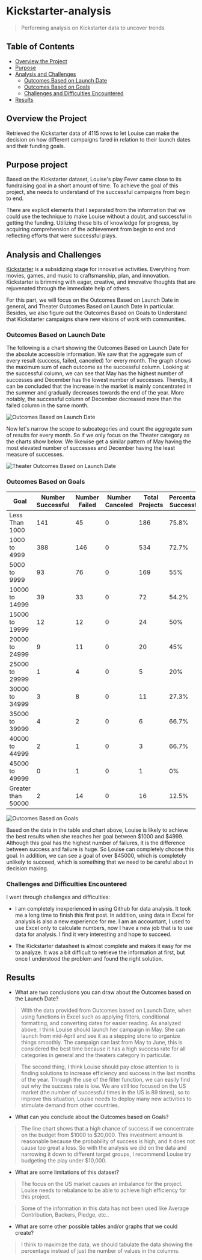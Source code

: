 # Kickstarter-analysis

> Performing analysis on Kickstarter data to uncover trends

## Table of Contents

- [Overview the Project](#overview-the-project)
- [Purpose](#purpose)
- [Analysis and Challenges](#analysis-and-challenges)
  - [Outcomes Based on Launch Date](#outcomes-based-on-launch-date)
  - [Outcomes Based on Goals](#outcomes-based-on-goals)
  - [Challenges and Difficulties Encountered](#challenges-and-difficulties-encountered)
- [Results](#results)

## Overview the Project

Retrieved the Kickstarter data of 4115 rows to let Louise can make the decision on how different campaigns fared in relation to their launch dates and their funding goals.

## Purpose project

Based on the Kickstarter dataset, Louise's play Fever came close to its fundraising goal in a short amount of time. To achieve the goal of this project, she needs to understand of the successful campaigns from begin to end.

There are explicit elements that I separated from the information that we could use the technique to make Louise without a doubt, and successful in getting the funding. Utilizing these bits of knowledge for progress, by acquiring comprehension of the achievement from begin to end and reflecting efforts that were successful plays.

## Analysis and Challenges

[Kickstarter](https://help.kickstarter.com/hc/en-us/articles/115004996453-What-is-Kickstarter-) is a subsidizing stage for innovative activities. Everything from movies, games, and music to craftsmanship, plan, and innovation. Kickstarter is brimming with eager, creative, and innovatve thoughts that are rejuvenated through the immediate help of others.

For this part, we will focus on the Outcomes Based on Launch Date in general, and Theater Outcomes Based on Launch Date in particular. Besides, we also figure out the Outcomes Based on Goals to Understand that Kickstarter campaigns share new visions of work with communities.

### Outcomes Based on Launch Date
The following is a chart showing the Outcomes Based on Launch Date for the absolute accessible information.  We saw that the aggregate sum of every result (success, failed, canceled) for every month. The graph shows the maximum sum of each outcome as the successful column. Looking at the successful column, we can see that May has the highest number of successes and December has the lowest number of successes. Thereby, it can be concluded that the increase in the market is mainly concentrated in the summer and gradually decreases towards the end of the year. More notably, the successful column of December decreased more than the failed column in the same month.

![Outcomes Based on Launch Date](resource/Outcomes_vs_Launch_Date.png)

Now let's narrow the scope to subcategories and count the aggregate sum of results for every month. So if we only focus on the Theater category as the charts show below.  We likewise get a similar pattern of May having the most elevated number of successes and December having the least measure of successes.

![Theater Outcomes Based on Launch Date](resource/Theater_Outcomes_vs_Launch.png)

### Outcomes Based on Goals


| Goal               | Number Successful | Number Failed | Number Canceled | Total Projects | Percentage Successful | Percentage Failed | Percentage Canceled |
| ------------------ | ----------------- | ------------- | ----------------| -------------- | --------------------- | ----------------- | ------------------- |
| Less Than 1000     | 141               | 45            | 0               | 186            | 75.8%                 | 24.2%             | 0                   |
| 1000 to 4999       | 388               | 146           | 0               | 534            | 72.7%                 | 27.3%             | 0                   |
| 5000 to 9999       | 93                | 76            | 0               | 169            | 55%                   | 45%               | 0                   |
| 10000 to 14999     | 39                | 33            | 0               | 72             | 54.2%                 | 45.8%             | 0                   |
| 15000 to 19999     | 12                | 12            | 0               | 24             | 50%                   | 50%               | 0                   |
| 20000 to 24999     | 9                 | 11            | 0               | 20             | 45%                   | 55%               | 0                   |
| 25000 to 29999     | 1                 | 4             | 0               | 5              | 20%                   | 80%               | 0                   |
| 30000 to 34999     | 3                 | 8             | 0               | 11             | 27.3%                 | 72.7%             | 0                   |
| 35000 to 39999     | 4                 | 2             | 0               | 6              | 66.7%                 | 33.3%             | 0                   |
| 40000 to 44999     | 2                 | 1             | 0               | 3              | 66.7%                 | 33.3%             | 0                   |
| 45000 to 49999     | 0                 | 1             | 0               | 1              | 0%                    | 100%              | 0                   |
| Greater than 50000 | 2                 | 14            | 0               | 16             | 12.5%                 | 87.5%             | 0                   |

![Outcomes Based on Goals](resource/Outcomes_vs_Goals.png)

Based on the data in the table and chart above, Louise is likely to achieve the best results when she reaches her goal between $1000 and $4999. Although this goal has the highest number of failures, it is the difference between success and failure is huge. So Louise can completely choose this goal. In addition, we can see a goal of over $45000, which is completely unlikely to succeed, which is something that we need to be careful about in decision making.

### Challenges and Difficulties Encountered

I went through challenges and difficulties:
   - I am completely inexperienced in using Github for data analysis. It took me a long time to finish this first post. In addition, using data in Excel for analysis is also a new experience for me. I am an accountant, I used to use Excel only to calculate numbers, now I have a new job that is to use data for analysis. I find it very interesting and hope to succeed.
   
   - The Kickstarter datasheet is almost complete and makes it easy for me to analyze. It was a bit difficult to retrieve the information at first, but once I understood the problem and found the right solution.
     
## Results

- What are two conclusions you can draw about the Outcomes based on the Launch Date?

> With the data provided from Outcomes based on Launch Date, when using functions in Excel such as applying filters, conditional formatting, and converting dates for easier reading. As analyzed above, I think Louise should launch her campaign in May. She can launch from mid-April and see it as a stepping stone to organize things smoothly. The campaign can last from May to June, this is considered the best time because it has a high success rate for all categories in general and the theaters category in particular.

> The second thing, I think Louise should pay close attention to is finding solutions to increase efficiency and success in the last months of the year. Through the use of the filter function, we can easily find out why the success rate is low. We are still too focused on the US market (the number of successful times in the US is 89 times), so to improve this situation, Louise needs to deploy many new activities to stimulate demand from other countries.

- What can you conclude about the Outcomes based on Goals?

> The line chart shows that a high chance of success if we concentrate on the budget from $1000 to $20,000. This investment amount is reasonable because the probability of success is high, and it does not cause too great a loss. So with the analysis we did on the data and narrowing it down to different target groups, I recommend Louise try budgeting the play under $10,000.

- What are some limitations of this dataset?

> The focus on the US market causes an imbalance for the project. Louise needs to rebalance to be able to achieve high efficiency for this project.

> Some of the information in this data has not been used like Average Contribution, Backers, Pledge, etc..

- What are some other possible tables and/or graphs that we could create?

> I think to maximize the data, we should tabulate the data showing the percentage instead of just the number of values in the columns.
